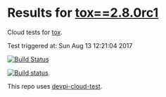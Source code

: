# Results for [tox==2.8.0rc1](https://devpi.net/obestwalter/dev/tox/2.8.0rc1)

Cloud tests for [tox](https://github.com/tox-dev/tox).

Test triggered at: Sun Aug 13 12:21:04 2017

[![Build Status](https://travis-ci.org/obestwalter/devpi-cloud-test-tox.svg?branch=master)](https://travis-ci.org/obestwalter/devpi-cloud-test-tox)

[![Build status](https://ci.appveyor.com/api/projects/status/98yyno2u5fpnds4l/branch/master?svg=true)](https://ci.appveyor.com/project/obestwalter/devpi-cloud-test-tox/branch/master)

This repo uses [devpi-cloud-test](https://github.com/obestwalter/devpi-cloud-test).
